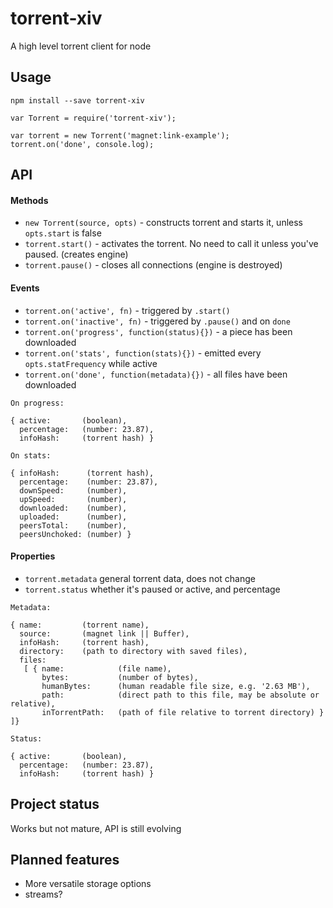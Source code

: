 # torrent-xiv

A high level torrent client for node

## Usage

```npm install --save torrent-xiv```

```
var Torrent = require('torrent-xiv');

var torrent = new Torrent('magnet:link-example');
torrent.on('done', console.log);
```

## API

#### Methods
- ```new Torrent(source, opts)``` - constructs torrent and starts it, unless ```opts.start``` is false
- ```torrent.start()``` - activates the torrent. No need to call it unless you've paused. (creates engine)
- ```torrent.pause()``` - closes all connections (engine is destroyed)

#### Events  
- ```torrent.on('active', fn)``` - triggered by ```.start()```
- ```torrent.on('inactive', fn)``` - triggered by ```.pause()``` and on ```done```
- ```torrent.on('progress', function(status){})``` - a piece has been downloaded
- ```torrent.on('stats', function(stats){})``` - emitted every ```opts.statFrequency``` while active
- ```torrent.on('done', function(metadata){})``` - all files have been downloaded

```
On progress:

{ active:       (boolean),
  percentage:   (number: 23.87),
  infoHash:     (torrent hash) }
```
```
On stats:

{ infoHash:      (torrent hash),
  percentage:    (number: 23.87),
  downSpeed:     (number),
  upSpeed:       (number),
  downloaded:    (number),
  uploaded:      (number),
  peersTotal:    (number),
  peersUnchoked: (number) }
```

#### Properties  
- ```torrent.metadata``` general torrent data, does not change
- ```torrent.status``` whether it's paused or active, and percentage
```
Metadata:

{ name:         (torrent name),
  source:       (magnet link || Buffer),
  infoHash:     (torrent hash),
  directory:    (path to directory with saved files),
  files: 
   [ { name:            (file name),
       bytes:           (number of bytes),
       humanBytes:      (human readable file size, e.g. '2.63 MB'),
       path:            (direct path to this file, may be absolute or relative),
       inTorrentPath:   (path of file relative to torrent directory) } ]}
```

```
Status:

{ active:       (boolean),
  percentage:   (number: 23.87),
  infoHash:     (torrent hash) }
```

## Project status
Works but not mature, API is still evolving

## Planned features
- More versatile storage options
- streams?